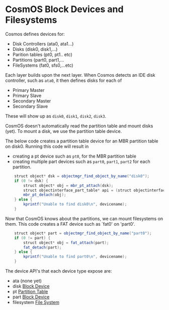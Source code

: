 # CosmOS Block Devices and Filesystems

Cosmos defines devices for:

- Disk Controllers (ata0, ata1...)
- Disks (disk0, disk1,...)
- Parition tables (pt0, pt1.. etc)
- Partitions (part0, part1,...
- FileSystems (fat0, sfs0,...etc)

Each layer builds upon the next layer. When Cosmos detects an IDE disk controller, such as `ata0`, it then defines disks for each of

- Primary Master
- Primary Slave
- Secondary Master
- Secondary Slave

These will show up as `disk0`, `disk1`, `disk2`, `disk3`.

CosmOS doesn't automatically read the partition table and mount disks (yet). To mount a disk, we use the partition table device.

The below code creates a partition table device for an MBR partition table on disk0. Running this code will result in

- creating a pt device such as `pt0`, for the MBR partition table
- creating multiple part devices such as `part0`, `part1`, `part2` for each partition.

```java
	struct object* dsk = objectmgr_find_object_by_name("disk0");
	if (0 != dsk) {
		struct object* obj = mbr_pt_attach(dsk);
		struct objectinterface_part_table* api = (struct objectinterface_part_table*)obj->api;
		mbr_pt_detach(obj);
	} else {
		kprintf("Unable to find disk0\n", devicename);
	}
```

Now that CosmOS knows about the partitions, we can mount filesystems on them. This code creates a FAT device such as `fat0' on 'part0'.

```java
	struct object* part = objectmgr_find_object_by_name("part0");
	if (0 != part) {
		struct object* obj = fat_attach(part);
		fat_detach(part);
	} else {
		kprintf("Unable to find part0\n", devicename);
	}
```

The device API's that each device type expose are:

- ata (none yet)
- disk [Block Device](../../src/kernel/sys/obj/objectinterface/objectinterface_block.h)
- pt [Partition Table](../../src/kernel/sys/obj/objectinterface/objectinterface_part_table.h)
- part [Block Device](../../src/kernel/sys/obj/objectinterface/objectinterface_block.h)
- filesystem [File System](../../src/kernel/sys/obj/objectinterface/objectinterface_filesystem.h)

